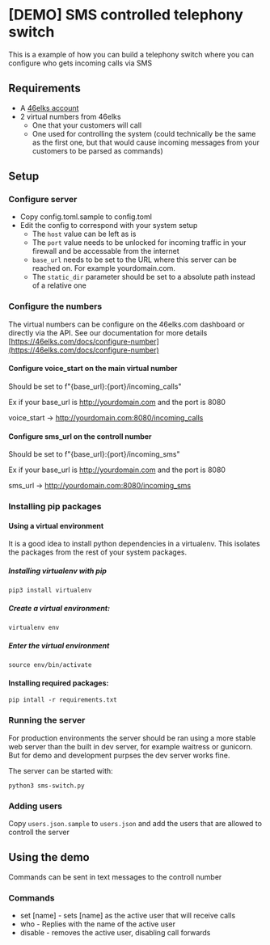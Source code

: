 # [DEMO] SMS controlled telephony switch
This is a example of how you can build a telephony switch where you can configure who gets incoming calls via SMS


## Requirements

 - A [46elks account](https://46elks.com/register)
 - 2 virtual numbers from 46elks
   - One that your customers will call
   - One used for controlling the system (could technically be the same as the first one, but that would cause incoming messages from your customers to be parsed as commands)

## Setup

### Configure server

 - Copy config.toml.sample to config.toml
 - Edit the config to correspond with your system setup
   - The ```host``` value can be left as is
   - The ```port``` value needs to be unlocked for incoming traffic in your firewall and be accessable from the internet
   - ```base_url``` needs to be set to the URL where this server can be reached on. For example yourdomain.com.
   - The ```static_dir``` parameter should be set to a absolute path instead of a relative one


### Configure the numbers
The virtual numbers can be configure on the 46elks.com dashboard or directly via the API. See our documentation for more details [https://46elks.com/docs/configure-number](https://46elks.com/docs/configure-number)

#### Configure voice_start on the main virtual number
Should be set to f"{base_url}:{port}/incoming_calls"

Ex if your base_url is http://yourdomain.com and the port is 8080

voice_start -> http://yourdomain.com:8080/incoming_calls

#### Configure sms_url on the controll number
Should be set to f"{base_url}:{port}/incoming_sms"

Ex if your base_url is http://yourdomain.com and the port is 8080

sms_url -> http://yourdomain.com:8080/incoming_sms

### Installing pip packages

#### Using a virtual environment
It is a good idea to install python dependencies in a virtualenv. This isolates the packages from the rest of your system packages.

##### Installing virtualenv with pip

```
pip3 install virtualenv
```

##### Create a virtual environment:
```
virtualenv env
```
##### Enter the virtual environment
```
source env/bin/activate
```

#### Installing required packages:
```
pip intall -r requirements.txt
```

### Running the server
For production environments the server should be ran using a more stable web server than the built in dev server, for example waitress or gunicorn. But for demo and development purpses the dev server works fine.

The server can be started with:
```
python3 sms-switch.py
```

### Adding users
Copy ```users.json.sample``` to ```users.json``` and add the users that are allowed to controll the server

## Using the demo

Commands can be sent in text messages to the controll number

### Commands
 - set [name] - sets [name] as the active user that will receive calls
 - who - Replies with the name of the active user
 - disable - removes the active user, disabling call forwards
